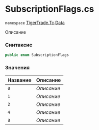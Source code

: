 
# SubscriptionFlags.cs
`namespace` [TigerTrade.Tc](../../../../TigerTrade.Tc.md).[Data](../../../../TigerTrade.Tc/Data.md)



Описание

### Синтаксис
```csharp
public enum SubscriptionFlags
```


### Значения
| Название | Описание |
| --- | --- |
| `0` | *Описание* |
| `1` | *Описание* |
| `2` | *Описание* |
| `4` | *Описание* |
| `8` | *Описание* |



